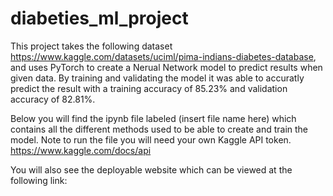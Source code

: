 # diabeties_ml_project

This project takes the following dataset https://www.kaggle.com/datasets/uciml/pima-indians-diabetes-database, and uses PyTorch to create a Nerual Network model to predict results when given data. By training and validating the model it was able to accuratly predict the result with a training accuracy of 85.23% and validation accuracy of 82.81%.

Below you will find the ipynb file labeled (insert file name here) which contains all the different methods used to be able to create and train the model. Note to run the file you will need your own Kaggle API token. https://www.kaggle.com/docs/api

You will also see the deployable website which can be viewed at the following link: 
